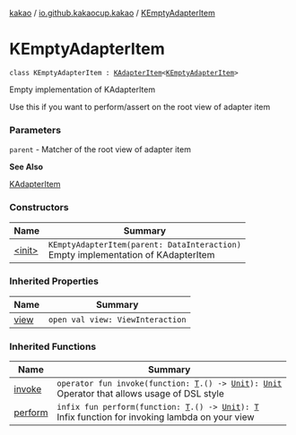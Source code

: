 [kakao](../../index.md) / [io.github.kakaocup.kakao](../index.md) / [KEmptyAdapterItem](./index.md)

# KEmptyAdapterItem

`class KEmptyAdapterItem : `[`KAdapterItem`](../-k-adapter-item/index.md)`<`[`KEmptyAdapterItem`](./index.md)`>`

Empty implementation of KAdapterItem

Use this if you want to perform/assert on the root view of adapter item

### Parameters

`parent` - Matcher of the root view of adapter item

**See Also**

[KAdapterItem](../-k-adapter-item/index.md)

### Constructors

| Name | Summary |
|---|---|
| [&lt;init&gt;](-init-.md) | `KEmptyAdapterItem(parent: DataInteraction)`<br>Empty implementation of KAdapterItem |

### Inherited Properties

| Name | Summary |
|---|---|
| [view](../-k-adapter-item/view.md) | `open val view: ViewInteraction` |

### Inherited Functions

| Name | Summary |
|---|---|
| [invoke](../-k-adapter-item/invoke.md) | `operator fun invoke(function: `[`T`](../-k-adapter-item/index.md#T)`.() -> `[`Unit`](https://kotlinlang.org/api/latest/jvm/stdlib/kotlin/-unit/index.html)`): `[`Unit`](https://kotlinlang.org/api/latest/jvm/stdlib/kotlin/-unit/index.html)<br>Operator that allows usage of DSL style |
| [perform](../-k-adapter-item/perform.md) | `infix fun perform(function: `[`T`](../-k-adapter-item/index.md#T)`.() -> `[`Unit`](https://kotlinlang.org/api/latest/jvm/stdlib/kotlin/-unit/index.html)`): `[`T`](../-k-adapter-item/index.md#T)<br>Infix function for invoking lambda on your view |
